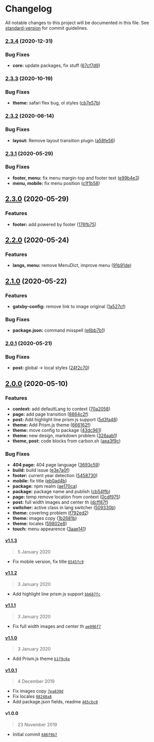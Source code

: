 # Changelog

All notable changes to this project will be documented in this file. See [standard-version](https://github.com/conventional-changelog/standard-version) for commit guidelines.

### [2.3.4](https://github.com/Defite/gatsby-theme-defite/compare/v2.3.3...v2.3.4) (2020-12-31)


### Bug Fixes

* **core:** update packages, fix stuff ([67cf7d9](https://github.com/Defite/gatsby-theme-defite/commit/67cf7d9734b14f1e7f07a2076b01dbf84d57778e))

### [2.3.3](https://github.com/Defite/gatsby-theme-defite/compare/v2.3.2...v2.3.3) (2020-10-19)


### Bug Fixes

* **theme:** safari flex bug, ol styles ([cb7e57b](https://github.com/Defite/gatsby-theme-defite/commit/cb7e57b3f209d0697a41d15739c5fc8b50e5f6dc))

### [2.3.2](https://github.com/Defite/gatsby-theme-defite/compare/v2.3.1...v2.3.2) (2020-06-14)


### Bug Fixes

* **layout:** Remove layout transition plugin ([a58fe56](https://github.com/Defite/gatsby-theme-defite/commit/a58fe56c411ded7ac6cdaa866a2f4b10db27a045))

### [2.3.1](https://github.com/Defite/gatsby-theme-defite/compare/v2.3.0...v2.3.1) (2020-05-29)


### Bug Fixes

* **footer, menu:** fix menu margin-top and footer text ([e99b4e3](https://github.com/Defite/gatsby-theme-defite/commit/e99b4e3a73e41bf3fa396878a3a8b9cb0c0187ec))
* **menu, mobile:** fix menu position ([c1f1b58](https://github.com/Defite/gatsby-theme-defite/commit/c1f1b58a91d205cc846a25bdae361cfe0f29fd9e))

## [2.3.0](https://github.com/Defite/gatsby-theme-defite/compare/v2.2.0...v2.3.0) (2020-05-29)


### Features

* **footer:** add powered by footer ([176fb75](https://github.com/Defite/gatsby-theme-defite/commit/176fb75a8cd89bb677dfddda986d3ac44b01d4fc))

## [2.2.0](https://github.com/Defite/gatsby-theme-defite/compare/v2.1.0...v2.2.0) (2020-05-24)


### Features

* **langs, menu:** remove MenuDict, improve menu ([91b91de](https://github.com/Defite/gatsby-theme-defite/commit/91b91dec873d0c0b4b9b83c3005a28f4cd8b8d94))

## [2.1.0](https://github.com/Defite/gatsby-theme-defite/compare/v2.0.1...v2.1.0) (2020-05-22)


### Features

* **gatsby-config:** remove link to image original ([1a527cf](https://github.com/Defite/gatsby-theme-defite/commit/1a527cf59b2755cc7844c671eab431969028f600))


### Bug Fixes

* **package.json:** command misspell ([e6bb7b1](https://github.com/Defite/gatsby-theme-defite/commit/e6bb7b1e1d90b1157f85ceb9da6320e7489fe006))

### [2.0.1](https://github.com/Defite/gatsby-theme-defite/compare/v2.0.0...v2.0.1) (2020-05-21)


### Bug Fixes

* **post:** global -> local styles ([24f2c70](https://github.com/Defite/gatsby-theme-defite/commit/24f2c70d53921a8fa038d849b44588991ca0362e))

## [2.0.0](https://github.com/Defite/gatsby-theme-defite/compare/v1.0.0...v2.0.0) (2020-05-10)


### Features

* **context:** add defaultLang to context ([70a2058](https://github.com/Defite/gatsby-theme-defite/commit/70a2058cbce5dd04223c5734f11d3aa82e27c0c4))
* **page:** add page transition ([8864c2f](https://github.com/Defite/gatsby-theme-defite/commit/8864c2fb2b7b0e3ff30d6b6a3909ea8109c6fca0))
* **post:** Add highlight line prism js support ([5d3fa48](https://github.com/Defite/gatsby-theme-defite/commit/5d3fa48b13af75dcb9f117722a04bb8f7d2e694d))
* **theme:** Add Prism.js theme ([666162f](https://github.com/Defite/gatsby-theme-defite/commit/666162f4110037d8e4adcc31489077f3966a2e9d))
* **theme:** move config to package ([43dc961](https://github.com/Defite/gatsby-theme-defite/commit/43dc961f5721e758c21be188bdf8b46039824c82))
* **theme:** new design, markdown problem ([326aab1](https://github.com/Defite/gatsby-theme-defite/commit/326aab1898f2abc99245fa1bd050ed1d56b43b47))
* **theme, post:** code blocks from carbon.sh ([aea3f9c](https://github.com/Defite/gatsby-theme-defite/commit/aea3f9c0fcfa61ff560a49be875fc7f46c920e9f))


### Bug Fixes

* **404 page:** 404 page language ([3693c59](https://github.com/Defite/gatsby-theme-defite/commit/3693c5973253bbee71d3a7e7277a731080d608b2))
* **build:** build issue ([e3e7a0f](https://github.com/Defite/gatsby-theme-defite/commit/e3e7a0f86fcd8a3bd23352ec78d49ffc83edd11d))
* **footer:** current year detection ([5458730](https://github.com/Defite/gatsby-theme-defite/commit/5458730e6061359ceb51b6f1eb72ec069cf67ba3))
* **mobile:** fix title ([eb0ad4b](https://github.com/Defite/gatsby-theme-defite/commit/eb0ad4b106dac40d47805e66c28266f21798525b))
* **package:** npm realm ([ae170ca](https://github.com/Defite/gatsby-theme-defite/commit/ae170ca6f09b10813807e3680a78b1e8abddfdab))
* **package:** package name and publish ([cb54ffb](https://github.com/Defite/gatsby-theme-defite/commit/cb54ffb01ddd6bc0642eec2092bdfdd62bb78ef6))
* **page:** temp remove location from context ([0cdf975](https://github.com/Defite/gatsby-theme-defite/commit/0cdf975448d34eb6038c5ef2fdd733720611076c))
* **post:** full width images and center th ([dcff87f](https://github.com/Defite/gatsby-theme-defite/commit/dcff87f0513d87cb24bd7f5b56dfe6c3d2d92fe2))
* **switcher:** active class in lang switcher ([509330b](https://github.com/Defite/gatsby-theme-defite/commit/509330b84a6aafaa1db2c49257ef8f80b290cc54))
* **theme:** coverImg problem ([f792ed2](https://github.com/Defite/gatsby-theme-defite/commit/f792ed2c532e1d5af6617e4c9f239c340f36da56))
* **theme:** images copy ([1b2681b](https://github.com/Defite/gatsby-theme-defite/commit/1b2681bae7ac4464aee3f0b7adfc2b923739ae44))
* **theme:** locales ([59802e8](https://github.com/Defite/gatsby-theme-defite/commit/59802e8ab926cdc75190da887305eb887df92a78))
* **touch:** menu appearence ([3aae141](https://github.com/Defite/gatsby-theme-defite/commit/3aae1416de3bbab3f86704ebce3eb0fc9b9e3d71))

#### [v1.1.3](https://github.com/Defite/gatsby-theme-defite/compare/v1.1.2...v1.1.3)

> 5 January 2020

- Fix mobile version, fix title [`6545fc9`](https://github.com/Defite/gatsby-theme-defite/commit/6545fc9832937ac7f8e9d47e3cfd83665d5f4fd8)

#### [v1.1.2](https://github.com/Defite/gatsby-theme-defite/compare/v1.1.1...v1.1.2)

> 3 January 2020

- Add highlight line prism js support [`bb687fc`](https://github.com/Defite/gatsby-theme-defite/commit/bb687fcda58dd857d0cac9f8087b6899ed73865e)

#### [v1.1.1](https://github.com/Defite/gatsby-theme-defite/compare/v1.1.0...v1.1.1)

> 3 January 2020

- Fix full width images and center th [`ae096f7`](https://github.com/Defite/gatsby-theme-defite/commit/ae096f7e5c5bf06478bab41a1098916a032a117a)

#### [v1.1.0](https://github.com/Defite/gatsby-theme-defite/compare/v1.0.1...v1.1.0)

> 3 January 2020

- Add Prism.js theme [`b1f9c6e`](https://github.com/Defite/gatsby-theme-defite/commit/b1f9c6e0c1b5607dd468f619b87bbcd96948af6f)

#### [v1.0.1](https://github.com/Defite/gatsby-theme-defite/compare/v1.0.0...v1.0.1)

> 4 December 2019

- Fix images copy [`7ea839d`](https://github.com/Defite/gatsby-theme-defite/commit/7ea839d3294c874286b81ddbfda78339bf1edd74)
- Fix locales [`08248a8`](https://github.com/Defite/gatsby-theme-defite/commit/08248a85c824fb2734e7d7a1a6ce2ea82d4d6c98)
- Add package.json fields, readme [`465cbc0`](https://github.com/Defite/gatsby-theme-defite/commit/465cbc0a06ff63ed5df60a2b494837bd84cd3955)

#### v1.0.0

> 23 November 2019

- Initial commit [`686f9b7`](https://github.com/Defite/gatsby-theme-defite/commit/686f9b7b94c92c3e1845562ad58861a3c3772350)
